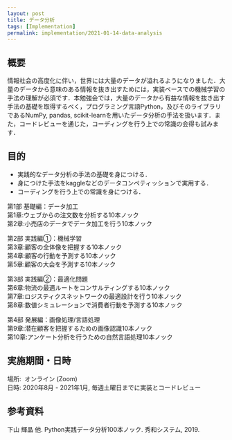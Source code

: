 ```yaml
---
layout: post
title: データ分析
tags: [Implementation]
permalink: implementation/2021-01-14-data-analysis
---
```


## 概要
情報社会の高度化に伴い，世界には大量のデータが溢れるようになりました．大量のデータから意味のある情報を抜き出すためには，実装ベースでの機械学習の手法の理解が必須です．本勉強会では，大量のデータから有益な情報を抜き出す手法の基礎を取得するべく，プログラミング言語Python，及びそのライブラリであるNumPy, pandas, scikit-learnを用いたデータ分析の手法を扱います．また，コードレビューを通じた，コーディングを行う上での常識の会得も試みます．

## 目的
- 実践的なデータ分析の手法の基礎を身につける．
- 身につけた手法をkaggleなどのデータコンペティッションで実用する．
- コーディングを行う上での常識を身につける．

第1部 基礎編：データ加工 \
第1章:ウェブからの注文数を分析する10本ノック \
第2章:小売店のデータでデータ加工を行う10本ノック

第2部 実践編①：機械学習 \
第3章:顧客の全体像を把握する10本ノック \
第4章:顧客の行動を予測する10本ノック \
第5章:顧客の大会を予測する10本ノック

第3部 実践編②：最適化問題 \
第6章:物流の最適ルートをコンサルティングする10本ノック \
第7章:ロジスティクスネットワークの最適設計を行う10本ノック \
第8章:数値シミュレーションで消費者行動を予測する10本ノック

第4部 発展編：画像処理/言語処理 \
第9章:潜在顧客を把握するための画像認識10本ノック \
第10章:アンケート分析を行うための自然言語処理10本ノック

## 実施期間・日時
場所:  オンライン (Zoom) \
日時: 2020年8月 - 2021年1月, 毎週土曜日までに実装とコードレビュー

## 参考資料
下山 輝晶 他. Python実践データ分析100本ノック. 秀和システム, 2019.